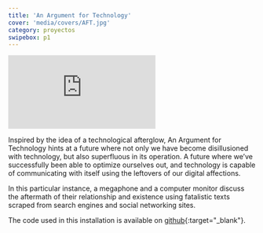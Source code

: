 ```yaml
---
title: 'An Argument for Technology'
cover: 'media/covers/AFT.jpg'
category: proyectos
swipebox: p1
---
```

<div class="video-wrapper video-wrapper-16x9">
  <iframe src="https://player.vimeo.com/video/85981325?byline=0&amp;portrait=0" frameborder="0" allowfullscreen="allowfullscreen"></iframe>
</div>

Inspired by the idea of a technological afterglow, An Argument for Technology hints at a future where not only we have become disillusioned with technology, but also superfluous in its operation. A future where we’ve successfully been able to optimize ourselves out, and technology is capable of communicating with itself using the leftovers of our digital affections.

In this particular instance, a megaphone and a computer monitor discuss the aftermath of their relationship and existence using fatalistic texts scraped from search engines and social networking sites.

The code used in this installation is available on [github](https://github.com/astrovandalistas/AFT){:target="_blank"}.
